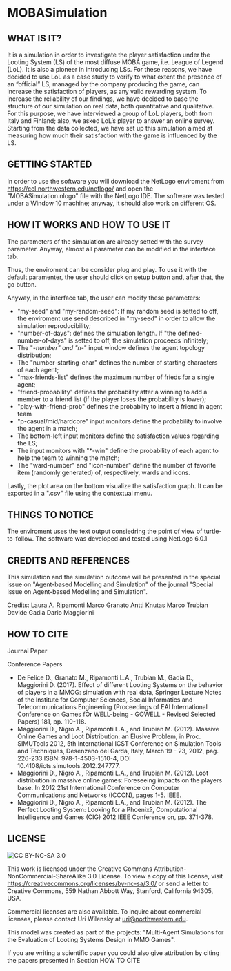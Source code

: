 # MOBASimulation

## WHAT IS IT?

It is a simulation in order to investigate the player satisfaction under the Looting System (LS) of the most diffuse MOBA game, i.e. League of Legend (LoL).
It is also a pioneer in introducing LSs. For these reasons, we have decided to use LoL as a case study to verify to what extent the presence of an “official” LS, managed by the company producing the game, can increase the satisfaction of players, as any valid rewarding system. To increase the reliability of our findings, we have decided to base the structure of our simulation on real data, both quantitative and qualitative. For this purpose, we have interviewed a group of LoL players, both from Italy and Finland; also, we asked LoL’s player to answer an online survey. Starting from the data collected, we have set up this simulation aimed at measuring how much their satisfaction with the game is influenced by the LS. 

## GETTING STARTED

In order to use the software you will download the NetLogo enviroment from https://ccl.northwestern.edu/netlogo/ and open the "MOBASimulation.nlogo" file with the NetLogo IDE.
The software was tested under a Window 10 machine; anyway, it should also work on different OS. 

## HOW IT WORKS AND HOW TO USE IT

The parameters of the simaulation are already setted with the survey parameter.
Anyway, almost all parameter can be modified in the interface tab.

Thus, the enviroment can be consider plug and play. To use it with the default paramenter, the user should click on setup button and, after that, the go button.

Anyway, in the interface tab, the user can modify these parameters:

 * "my-seed" and "my-random-seed": If my random seed is setted to off, the enviroment use seed described in "my-seed" in order to allow the simulation reproducibility;
 * "number-of-days": defines the simulation length. If "the defined-number-of-days" is setted to off, the simulation proceeds infinitely;
 * The "*-number" and "n-*" input window defines the agent topology distribution;
 * The "number-starting-char" defines the number of starting characters of each agent;
 * "max-friends-list" defines the maximum number of frieds for a single agent;
 * "friend-probability" defines the probability after a winning to add a member to a friend list (if the player loses the probability is lower);
 * "play-with-friend-prob" defines the probabilty to insert a friend in agent team
 * "p-casual/mid/hardcore" input monitors define the probability to involve the agent in a match;
 * The bottom-left input monitors define the satisfaction values regarding the LS;
 * The input monitors with "*-win" define the probability of each agent to help the team to winning the match;
 * The "ward-number" and "icon-number" define the number of favorite item (randomly generated) of, respectively, wards and icons.

Lastly, the plot area on the bottom visualize the satisfaction graph. It can be exported in a ".csv" file using the contextual menu.


## THINGS TO NOTICE

The enviroment uses the text output consiedring the point of view of turtle-to-follow.
The software was developed and tested using NetLogo 6.0.1

## CREDITS AND REFERENCES

This simulation and the simulation outcome will be presented in the special issue on "Agent-based Modelling and Simulation" of the journal "Special Issue on Agent-based Modelling and Simulation".

Credits:
Laura A. Ripamonti
Marco Granato
Antti Knutas
Marco Trubian
Davide Gadia
Dario Maggiorini


## HOW TO CITE

Journal Paper

Conference Papers

 * De Felice D., Granato M., Ripamonti L.A., Trubian M., Gadia D., Maggiorini D. (2017). Effect of different Looting Systems on the behavior of players in a MMOG: simulation with real data, Springer Lecture Notes of the Institute for Computer Sciences, Social Informatics and Telecommunications Engineering (Proceedings of EAI International Conference on Games fOr WELL-being - GOWELL - Revised Selected Papers) 181, pp. 110-118.
 * Maggiorini D., Nigro A., Ripamonti L.A., and Trubian M. (2012). Massive Online Games and Loot Distribution: an Elusive Problem, in Proc. SIMUTools 2012, 5th International ICST Conference on Simulation Tools and Techniques, Desenzano del Garda, Italy, March 19 - 23, 2012, pag. 226-233 ISBN: 978-1-4503-1510-4, DOI 10.4108/icts.simutools.2012.247777.
 * Maggiorini D., Nigro A., Ripamonti L.A., and Trubian M. (2012). Loot distribution in massive online games: Foreseeing impacts on the players base. In 2012 21st International Conference on Computer Communications and Networks (ICCCN), pages 1-5. IEEE.
 * Maggiorini D., Nigro A., Ripamonti L.A., and Trubian M. (2012). The Perfect Looting System: Looking for a Phoenix?, Computational Intelligence and Games (CIG) 2012 IEEE Conference on, pp. 371-378.

## LICENSE

![CC BY-NC-SA 3.0](http://ccl.northwestern.edu/images/creativecommons/byncsa.png)

This work is licensed under the Creative Commons Attribution-NonCommercial-ShareAlike 3.0 License.  To view a copy of this license, visit https://creativecommons.org/licenses/by-nc-sa/3.0/ or send a letter to Creative Commons, 559 Nathan Abbott Way, Stanford, California 94305, USA.

Commercial licenses are also available. To inquire about commercial licenses, please contact Uri Wilensky at uri@northwestern.edu.

This model was created as part of the projects: "Multi-Agent Simulations for the Evaluation of Looting Systems Design in MMO Games".

If you are writing a scientific paper you could also give attribution by citing the papers presented in Section HOW TO CITE
<!-- 2017 Cite: To Define -->





